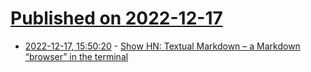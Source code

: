 # [Published on 2022-12-17](index.md)

* [2022-12-17, 15:50:20](https://news.ycombinator.com/item?id=34028765) - [Show HN: Textual Markdown – a Markdown “browser” in the terminal](https://github.com/willmcgugan/textual-markdown)
